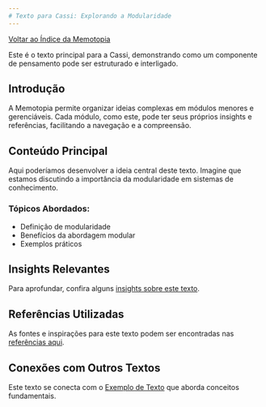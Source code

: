 ```yaml
---
# Texto para Cassi: Explorando a Modularidade
---
```


[Voltar ao Índice da Memotopia](../../INDEX.md)


Este é o texto principal para a Cassi, demonstrando como um componente de pensamento pode ser estruturado e interligado.

## Introdução

A Memotopia permite organizar ideias complexas em módulos menores e gerenciáveis. Cada módulo, como este, pode ter seus próprios insights e referências, facilitando a navegação e a compreensão.

## Conteúdo Principal

Aqui poderíamos desenvolver a ideia central deste texto. Imagine que estamos discutindo a importância da modularidade em sistemas de conhecimento.

### Tópicos Abordados:
*   Definição de modularidade
*   Benefícios da abordagem modular
*   Exemplos práticos

## Insights Relevantes

Para aprofundar, confira alguns [insights sobre este texto](./insights/01-primeiro-insight.md).

## Referências Utilizadas

As fontes e inspirações para este texto podem ser encontradas nas [referências aqui](./referencias/ref1.md).

## Conexões com Outros Textos

Este texto se conecta com o [Exemplo de Texto](../exemplo/index.md) que aborda conceitos fundamentais.
